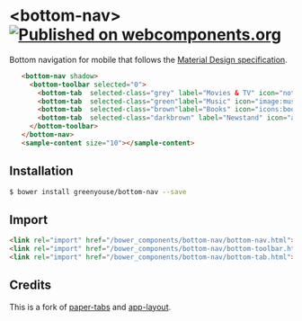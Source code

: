 # \<bottom-nav\> [![Published on webcomponents.org](https://img.shields.io/badge/webcomponents.org-published-blue.svg)](https://www.webcomponents.org/element/greenyouse/bottom-nav)

Bottom navigation for mobile that follows the [Material Design specification](https://material.io/guidelines/components/bottom-navigation.html).

<!-- 
```
<custom-element-demo>
  <template>
    <script src="../webcomponentsjs/webcomponents-lite.min.js"></script>
    <link rel="import" href="../app-layout/demo/sample-content.html">
    <link rel="import" href="../iron-icons/av-icons.html">
    <link rel="import" href="../iron-icons/iron-icons.html">
    <link rel="import" href="../iron-icons/image-icons.html">
    <link rel="import" href="../iron-icons/notification-icons.html">
    <link rel="import" href="../paper-styles/paper-styles.html">
    <link rel="import" href="bottom-nav.html">
    <link rel="import" href="bottom-toolbar.html">
    <link rel="import" href="bottom-tab.html">
    <style is="custom-style">
     bottom-nav {
       background-color: var(--primary-color);
       color: #fff;
     }

     .grey {
       background-color: #465C64;
     }

     .green {
       background-color: #0E8767;
     }

     .brown {
       background-color: #8B6A65;
     }

     .darkbrown {
       background-color: #6C4845;
     }
    </style>
    <next-code-block></next-code-block>
  </template>
</custom-element-demo>
```
 -->

 ```html
    <bottom-nav shadow>
      <bottom-toolbar selected="0">
        <bottom-tab  selected-class="grey" label="Movies & TV" icon="notification:ondemand-video"></bottom-tab>
        <bottom-tab  selected-class="green"label="Music" icon="image:music-note"></bottom-tab>
        <bottom-tab  selected-class="brown"label="Books" icon="icons:book"></bottom-tab>
        <bottom-tab  selected-class="darkbrown" label="Newstand" icon="av:web"></bottom-tab>
      </bottom-toolbar>
    </bottom-nav>
    <sample-content size="10"></sample-content>
 ```

## Installation

```sh
$ bower install greenyouse/bottom-nav --save
```

## Import

```html
<link rel="import" href="/bower_components/bottom-nav/bottom-nav.html">
<link rel="import" href="/bower_components/bottom-nav/bottom-toolbar.html">
<link rel="import" href="/bower_components/bottom-nav/bottom-tab.html">
```

## Credits

This is a fork of [paper-tabs](https://www.webcomponents.org/element/PolymerElements/paper-tabs) and [app-layout](https://www.webcomponents.org/element/PolymerElements/app-layout).
